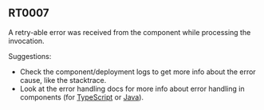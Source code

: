## RT0007

A retry-able error was received from the component while processing the invocation.

Suggestions:

* Check the component/deployment logs to get more info about the error cause, like the stacktrace.
* Look at the error handling docs for more info about error handling in components (for [TypeScript](https://docs.restate.dev/develop/ts/error-handling) or [Java](https://docs.restate.dev/develop/java/error-handling)).